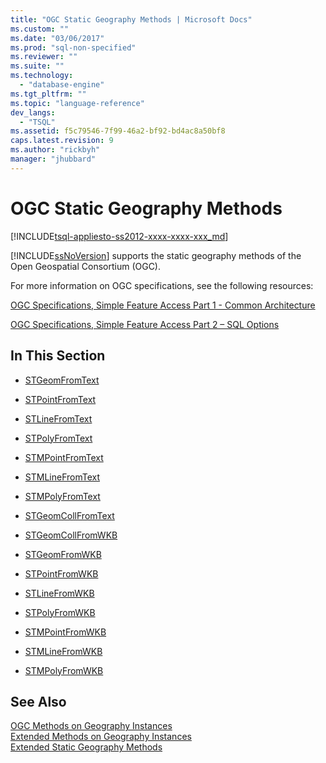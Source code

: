 ```yaml
---
title: "OGC Static Geography Methods | Microsoft Docs"
ms.custom: ""
ms.date: "03/06/2017"
ms.prod: "sql-non-specified"
ms.reviewer: ""
ms.suite: ""
ms.technology: 
  - "database-engine"
ms.tgt_pltfrm: ""
ms.topic: "language-reference"
dev_langs: 
  - "TSQL"
ms.assetid: f5c79546-7f99-46a2-bf92-bd4ac8a50bf8
caps.latest.revision: 9
ms.author: "rickbyh"
manager: "jhubbard"
---
```

# OGC Static Geography Methods
[!INCLUDE[tsql-appliesto-ss2012-xxxx-xxxx-xxx_md](../../../integration-services/system/stored-procedures/includes/tsql-appliesto-ss2012-xxxx-xxxx-xxx-md.md)]

  [!INCLUDE[ssNoVersion](../../../advanced-analytics/r-services/includes/ssnoversion-md.md)] supports the static geography methods of the Open Geospatial Consortium (OGC).  
  
 For more information on OGC specifications, see the following resources:  
  
 [OGC Specifications, Simple Feature Access Part 1 - Common Architecture](http://go.microsoft.com/fwlink/?LinkId=93627)  
  
 [OGC Specifications, Simple Feature Access Part 2 – SQL Options](http://go.microsoft.com/fwlink/?LinkId=93628)  
  
## In This Section  
  
-   [STGeomFromText](../../../t-sql/data-types/stgeomfromtext-geography-data-type.md)  
  
-   [STPointFromText](../../../t-sql/data-types/stpointfromtext-geography-data-type.md)  
  
-   [STLineFromText](../../../t-sql/data-types/stlinefromtext-geography-data-type.md)  
  
-   [STPolyFromText](../../../t-sql/data-types/stpolyfromtext-geography-data-type.md)  
  
-   [STMPointFromText](../../../t-sql/data-types/stmpointfromtext-geography-data-type.md)  
  
-   [STMLineFromText](../../../t-sql/data-types/stmlinefromtext-geography-data-type.md)  
  
-   [STMPolyFromText](../../../t-sql/data-types/stmpolyfromtext-geography-data-type.md)  
  
-   [STGeomCollFromText](../../../t-sql/data-types/stgeomcollfromtext-geography-data-type.md)  
  
-   [STGeomCollFromWKB](../../../t-sql/data-types/stgeomcollfromwkb-geography-data-type.md)  
  
-   [STGeomFromWKB](../../../t-sql/data-types/stgeomfromwkb-geography-data-type.md)  
  
-   [STPointFromWKB](../../../t-sql/data-types/stpointfromwkb-geography-data-type.md)  
  
-   [STLineFromWKB](../../../t-sql/data-types/stlinefromwkb-geography-data-type.md)  
  
-   [STPolyFromWKB](../../../t-sql/data-types/stpolyfromwkb-geography-data-type.md)  
  
-   [STMPointFromWKB](../../../t-sql/data-types/stmpointfromwkb-geography-data-type.md)  
  
-   [STMLineFromWKB](../../../t-sql/data-types/stmlinefromwkb-geography-data-type.md)  
  
-   [STMPolyFromWKB](../../../t-sql/data-types/stmpolyfromwkb-geography-data-type.md)  
  
## See Also  
 [OGC Methods on Geography Instances](../../../t-sql/data-types/ogc-methods-on-geography-instances.md)   
 [Extended Methods on Geography Instances](../../../t-sql/data-types/extended-methods-on-geography-instances.md)   
 [Extended Static Geography Methods](../../../t-sql/data-types/extended-static-geography-methods.md)  
  
  